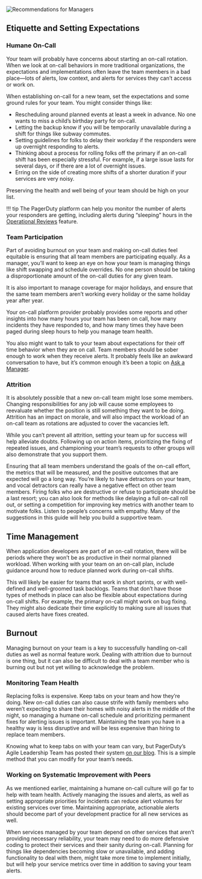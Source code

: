 ![Recommendations for Managers](/assets/images/headers/OnCall-Managers.png)

## Etiquette and Setting Expectations

### Humane On-Call
Your team will probably have concerns about starting an on-call rotation. When we look at on-call behaviors in more traditional organizations, the expectations and implementations often leave the team members in a bad place—lots of alerts, low context, and alerts for services they can’t access or work on.

When establishing on-call for a new team, set the expectations and some ground rules for your team. You might consider things like:

- Rescheduling around planned events at least a week in advance. No one wants to miss a child’s birthday party for on-call.
- Letting the backup know if you will be temporarily unavailable during a shift for things like subway commutes.
- Setting guidelines for folks to delay their workday if the responders were up overnight responding to alerts.
- Thinking about a process for rolling folks off the primary if an on-call shift has been especially stressful. For example, if a large issue lasts for several days, or if there are a lot of overnight issues.
- Erring on the side of creating more shifts of a shorter duration if your services are very noisy.

Preserving the health and well being of your team should be high on your list.

!!! tip
		The PagerDuty platform can help you monitor the number of alerts your responders are getting, including alerts during “sleeping” hours in the [Operational Reviews](https://support.pagerduty.com/docs/operational-reviews) feature.

### Team Participation

Part of avoiding burnout on your team and making on-call duties feel equitable is ensuring that all team members are participating equally. As a manager, you’ll want to keep an eye on how your team is managing things like shift swapping and schedule overrides. No one person should be taking a disproportionate amount of the on-call duties for any given team.

It is also important to manage coverage for major holidays, and ensure that the same team members aren’t working every holiday or the same holiday year after year.

Your on-call platform provider probably provides some reports and other insights into how many hours your team has been on call, how many incidents they have responded to, and how many times they have been paged during sleep hours to help you manage team health.

You also might want to talk to your team about expectations for their off time behavior when they are on call. Team members should be sober enough to work when they receive alerts. It probably feels like an awkward conversation to have, but it’s common enough it’s been a topic on [Ask a Manager](https://www.askamanager.org/2016/08/i-think-my-on-call-coworker-was-high-when-i-contacted-him.html).

### Attrition
It is absolutely possible that a new on-call team might lose some members. Changing responsibilities for any job will cause some employees to reevaluate whether the position is still something they want to be doing. Attrition has an impact on morale, and will also impact the workload of an on-call team as rotations are adjusted to cover the vacancies left.

While you can’t prevent all attrition, setting your team up for success will help alleviate doubts. Following up on action items, prioritizing the fixing of repeated issues, and championing your team’s requests to other groups will also demonstrate that you support them.

Ensuring that all team members understand the goals of the on-call effort, the metrics that will be measured, and the positive outcomes that are expected will go a long way. You’re likely to have detractors on your team, and vocal detractors can really have a negative effect on other team members. Firing folks who are destructive or refuse to participate should be a last resort; you can also look for methods like delaying a full on-call roll out, or setting a competition for improving key metrics with another team to motivate folks. Listen to people’s concerns with empathy. Many of the suggestions in this guide will help you build a supportive team.

## Time Management
When application developers are part of an on-call rotation, there will be periods where they won’t be as productive in their normal planned workload. When working with your team on an on-call plan, include guidance around how to reduce planned work during on-call shifts.

This will likely be easier for teams that work in short sprints, or with well-defined and well-groomed task backlogs. Teams that don’t have those types of methods in place can also be flexible about expectations during on-call shifts. For example, the primary on-call might work on bug fixing. They might also dedicate their time explicitly to making sure all issues that caused alerts have fixes created.

## Burnout
Managing burnout on your team is a key to successfully handling on-call duties as well as normal feature work. Dealing with attrition due to burnout is one thing, but it can also be difficult to deal with a team member who is burning out but not yet willing to acknowledge the problem.

### Monitoring Team Health
Replacing folks is expensive. Keep tabs on your team and how they’re doing. New on-call duties can also cause strife with family members who weren’t expecting to share their homes with noisy alerts in the middle of the night, so managing a humane on-call schedule and prioritizing permanent fixes for alerting issues is important. Maintaining the team you have in a healthy way is less disruptive and will be less expensive than hiring to replace team members.

Knowing what to keep tabs on with your team can vary, but PagerDuty’s Agile Leadership Team has posted their system [on our blog](https://www.pagerduty.com/blog/best-practices-health-checks/). This is a simple method that you can modify for your team’s needs.

### Working on Systematic Improvement with Peers
As we mentioned earlier, maintaining a humane on-call culture will go far to help with team health. Actively managing the issues and alerts, as well as setting appropriate priorities for incidents can reduce alert volumes for existing services over time. Maintaining appropriate, actionable alerts should become part of your development practice for all new services as well.

When services managed by your team depend on other services that aren’t providing necessary reliability, your team may need to do more defensive coding to protect their services and their sanity during on-call. Planning for things like dependencies becoming slow or unavailable, and adding functionality to deal with them, might take more time to implement initially, but will help your service metrics over time in addition to saving your team alerts.



